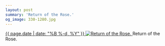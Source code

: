 ```yaml
---
layout: post
summary: 'Return of the Rose.'
og_image: 330-1280.jpg
---
```


<p>
 <time>
  <a href="/330">
   {{ page.date | date: "%B %-d, %Y" }}
  </a>
 </time>
 <a href="/330">
  <img alt="Return of the Rose." data-taken="5/30/2014" sizes="(min-width: 700px) 50vw, calc(100vw - 2rem)" src="{{ site.assets_url }}/330-640.jpg" srcset="{{ site.assets_url }}/330-1280.jpg 1280w, {{ site.assets_url }}/330-960.jpg 960w, {{ site.assets_url }}/330-640.jpg 640w, {{ site.assets_url }}/330-320.jpg 320w"/>
 </a>
 <span>
  Return of the Rose.
 </span>
</p>
